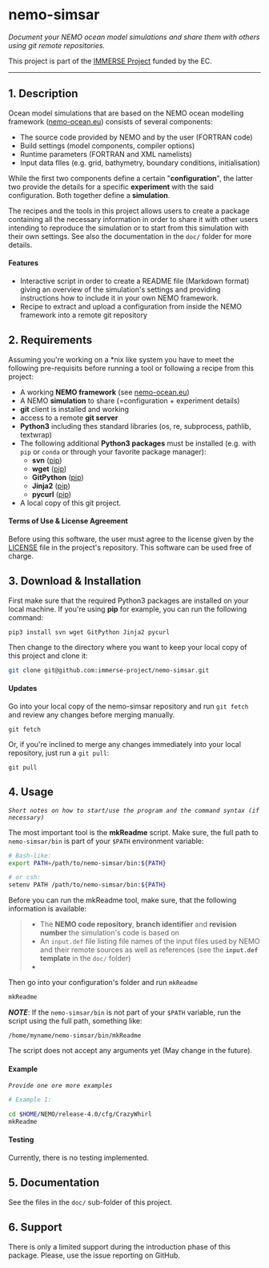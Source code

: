 # nemo-simsar

*Document your NEMO ocean model simulations and share them with others using git remote repositories.*

<!--//<img src="docs/img/simsar_ProcedureOverview.png" alt="simsar_ProcedureOverview"  />//-->

This project is part of the [IMMERSE Project](http://immerse-ocean.eu/) funded by the EC.

-----

## 1. Description

Ocean model simulations that are based on the NEMO ocean modelling framework ([nemo-ocean.eu](https://www.nemo-ocean.eu)) consists of several components:

* The source code provided by NEMO and by the user (FORTRAN code)
* Build settings (model components, compiler options)
* Runtime parameters (FORTRAN and XML namelists)
* Input data fIles (e.g. grid, bathymetry, boundary conditions, initialisation)

While the first two components define a certain "**configuration**", the latter two  provide the details for a specific **experiment** with the said configuration. Both together define a **simulation**.

<!--//<img src="docs/img/simsar_SimulationPackage.png" alt="simsar_SimulationPackage"  />//-->

The recipes and the tools in this project allows users to create a package containing all the necessary information in order to share it with other users intending to reproduce the simulation or to start from this simulation with their own settings.  See also the documentation in the `doc/` folder for more details.



#### Features

* Interactive script in order to create a README file (Markdown format) giving an overview of the simulation's settings and providing instructions how to include it in your own NEMO framework.
* Recipe to extract and upload a configuration from inside the NEMO framework into a remote git repository

## 2. Requirements

Assuming you're working on a *nix like system you have to meet the following pre-requisits before running a tool or following a recipe from this project:

* A working **NEMO framework** (see [nemo-ocean.eu](https://www.nemo-ocean.eu)) 
* A NEMO **simulation** to share (=configuration + experiment details)
* **git** client is installed and working
* access to a remote **git server**
* **Python3** including thes standard libraries (os, re, subprocess, pathlib, textwrap)
* The following additional **Python3 packages** must be installed (e.g. with `pip` or `conda` or  through your favorite package manager):
    * **svn** ([pip](https://pypi.org/project/svn/))
    * **wget** ([pip](https://pypi.org/project/wget/))
    * **GitPython** ([pip](https://pypi.org/project/GitPython/))
    * **Jinja2** ([pip](https://pypi.org/project/Jinja2/))
    * **pycurl** ([pip](https://pypi.org/project/pycurl/))
* A local copy of this git project.

#### Terms of Use & License Agreement

Before using this software, the user must agree to the license given by the [LICENSE](LICENSE) file in the project's repository. This software can be used free of charge. 

## 3. Download & Installation

First make sure that the required Python3 packages are installed on your local machine. If you're using **pip** for example, you can run the following command:

```
pip3 install svn wget GitPython Jinja2 pycurl 
```

Then change to the directory where you want to keep your local copy of this project and clone it:

```bash
git clone git@github.com:immerse-project/nemo-simsar.git
```



#### Updates

Go into your local copy of the nemo-simsar repository and run `git fetch` and review any changes before merging manually.

```
git fetch
```

Or, if you're inclined to merge any changes immediately into your local repository, just run a `git pull`:

```
git pull
```





## 4. Usage

*`Short notes on how to start/use the program and the command syntax (if necessary)`*

The most important tool is the **mkReadme** script. Make sure, the full path to `nemo-simsar/bin` is part of your `$PATH` environment variable:

```bash
# Bash-like:
export PATH=/path/to/nemo-simsar/bin:${PATH}

# or csh:
setenv PATH /path/to/nemo-simsar/bin:${PATH}
```

Before you can run the mkReadme tool, make sure, that the following information is available:

> * The **NEMO code repository**, **branch identifier** and **revision number** the simulation's code is based on
> * An `input.def` file listing file names of the input files used by NEMO and their remote sources as well as references (see the **`input.def` template** in the `doc/` folder)
> * 

Then go into your configuration's folder and run `mkReadme`

```bash
mkReadme
```

***NOTE***: If the `nemo-simsar/bin` is not part of your `$PATH` variable, run the script using the full path, something like:

```
/home/myname/nemo-simsar/bin/mkReadme
```

The script does not accept any arguments yet (May change in the future).

#### Example

*`Provide one ore more examples`*

```bash
# Example 1:

cd $HOME/NEMO/release-4.0/cfg/CrazyWhirl
mkReadme

```



#### Testing

Currently, there is no testing implemented.



## 5. Documentation

See the files in the `doc/` sub-folder of this project.



## 6. Support

There is only a limited support during the introduction phase of this package. Please, use the issue reporting on GitHub.



